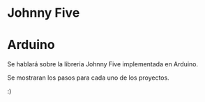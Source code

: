 # Johnny Five

# Arduino

Se hablará sobre la libreria Johnny Five implementada en Arduino.

Se mostraran los pasos para cada uno de los proyectos.

:)


